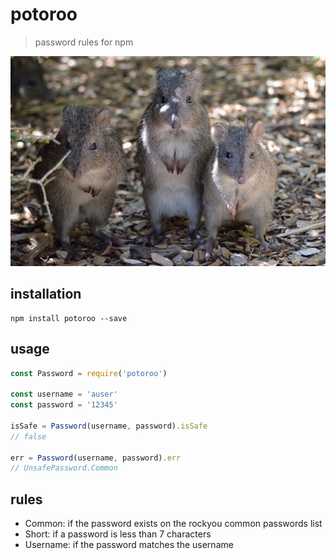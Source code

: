 # potoroo
> password rules for npm

![potoroo](./potoroo.jpg)

## installation

```
npm install potoroo --save
```

## usage

```js
const Password = require('potoroo')

const username = 'auser'
const password = '12345'

isSafe = Password(username, password).isSafe
// false

err = Password(username, password).err
// UnsafePassword.Common
```

## rules

- Common: if the password exists on the rockyou common passwords list
- Short: if a password is less than 7 characters
- Username: if the password matches the username
